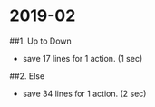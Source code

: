 # 2019-02

##1. Up to Down

* save 17 lines for 1 action. (1 sec)


##2. Else

* save 34 lines for 1 action. (2 sec)
